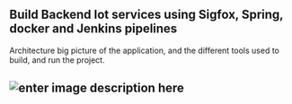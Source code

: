 ## Build Backend Iot services using Sigfox, Spring, docker and Jenkins pipelines ##
Architecture big picture of the application, and the different tools used to build, and run the project.

![enter image description here](https://cdn-images-1.medium.com/max/800/1*bCzkYTk2ks1tpmG3qgCmgw.jpeg)
----------

